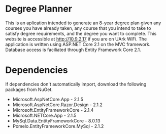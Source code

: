 # Degree Planner
This is an aplication intended to generate an 8-year degree plan given any courses you have already taken, any course that you intend to take to satisfy degree requirements, and the degree you want to complete. This website is accessible at http://10.9.2.17 if you are on UArk WiFi. The application is written using ASP.NET Core 2.1 on the MVC framework. Database access is faciliated through Entity Framework Core 2.1.

# Dependencies
If dependencies don't automatically import, download the following packages from NuGet.
* Microsoft.AspNetCore.App - 2.1.5
* Microsoft.AspNetCore.Razor.Design - 2.1.2
* Microsoft.EntityFrameworkCore - 2.1.4
* Microsoft.NETCore.App - 2.1.5
* MySql.Data.EntityFrameworkCore - 8.0.13
* Pomelo.EntityFrameworkCore.MySql - 2.1.2
